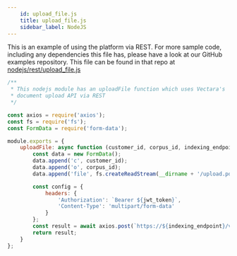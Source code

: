 ```yaml
---
    id: upload_file.js
    title: upload_file.js
    sidebar_label: NodeJS
---
```


This is an example of using the platform via REST.  For more sample code, including any dependencies this file has, please have a look at our GitHub examples repository.  This file can be found in that repo at <a href="https://github.com/vectara/getting-started/tree/main/language-examples/nodejs/rest/upload_file.js">nodejs/rest/upload_file.js</a>

```js title="nodejs/rest/upload_file.js"
/**
 * This nodejs module has an uploadFile function which uses Vectara's 
 * document upload API via REST
 */

const axios = require('axios');
const fs = require('fs');
const FormData = require('form-data');

module.exports = {
    uploadFile: async function (customer_id, corpus_id, indexing_endpoint, jwt_token) {
        const data = new FormData();
        data.append('c', customer_id);
        data.append('o', corpus_id);
        data.append('file', fs.createReadStream(__dirname + '/upload.pdf'));

        const config = {
            headers: {
                'Authorization': `Bearer ${jwt_token}`,
                'Content-Type': 'multipart/form-data'
            }
        };
        const result = await axios.post(`https://${indexing_endpoint}/v1/upload`, data, config);
        return result;
    }
};
```
